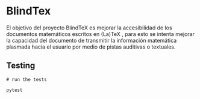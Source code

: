 # BlindTex

El objetivo del proyecto BlindTeX es mejorar la accesibilidad de los documentos matemáticos 
escritos en (La)TeX , para esto se intenta mejorar la capacidad del documento de transmitir 
la información matemática plasmada hacia el usuario por medio de pistas auditivas o textuales.

## Testing

```
# run the tests

pytest
```
